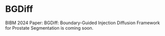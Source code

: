 # BGDiff
BIBM 2024 Paper: BGDiff: Boundary-Guided Injection Diffusion Framework for Prostate Segmentation is coming soon.
